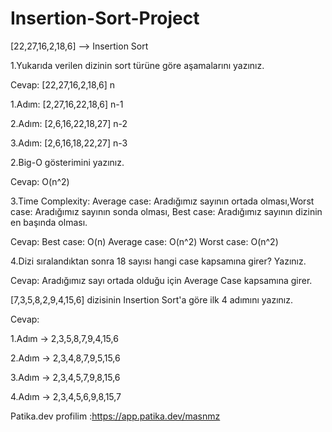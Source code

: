 # Insertion-Sort-Project

[22,27,16,2,18,6] --> Insertion Sort

1.Yukarıda verilen dizinin sort türüne göre aşamalarını yazınız.

Cevap: [22,27,16,2,18,6] n

1.Adım: [2,27,16,22,18,6] n-1

2.Adım: [2,6,16,22,18,27] n-2

3.Adım: [2,6,16,18,22,27] n-3

2.Big-O gösterimini yazınız.

Cevap: O(n^2)

3.Time Complexity: Average case: Aradığımız sayının ortada olması,Worst case: Aradığımız sayının sonda olması, Best case: Aradığımız sayının dizinin en başında olması.

Cevap: 
Best case: O(n)
Average case: O(n^2)
Worst case: O(n^2)

4.Dizi sıralandıktan sonra 18 sayısı hangi case kapsamına girer? Yazınız.

Cevap: Aradığımız sayı ortada olduğu için Average Case kapsamına girer.

[7,3,5,8,2,9,4,15,6] dizisinin Insertion Sort'a göre ilk 4 adımını yazınız.

Cevap:

1.Adım -> 2,3,5,8,7,9,4,15,6

2.Adım -> 2,3,4,8,7,9,5,15,6

3.Adım -> 2,3,4,5,7,9,8,15,6

4.Adım -> 2,3,4,5,6,9,8,15,7

Patika.dev profilim :https://app.patika.dev/masnmz
